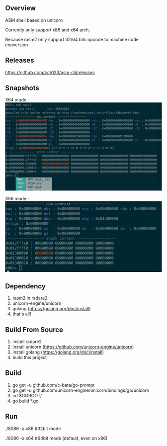 Overview
----------------
ASM shell based on unicorn

Currently only support x86 and x64 arch,

Because rasm2 only support 32/64 bits opcode to machine code conversion

Releases
---------------
https://github.com/cch123/asm-cli/releases

Snapshots
----------------
X64 mode :
![x64](imgs/x64-new.png)

X86 mode :
![x86](imgs/x86.png)

Dependency
----------------
1. rasm2 in radare2
2. unicorn-engine/unicorn
3. golang (https://golang.org/doc/install)
3. that's all!

Build From Source
----------------
1. install radare2
2. install unicorn (https://github.com/unicorn-engine/unicorn)
3. install golang (https://golang.org/doc/install)
4. build this project

Build
----------------
1. go get -u github.com/c-bata/go-prompt
2. go get -u github.com/unicorn-engine/unicorn/bindings/go/unicorn
3. cd $GOROOT/
4. go build \*.go

Run
----------------
./8086 -a x86   #32bit mode

./8086 -a x64   #64bit mode (default, even on x86)
